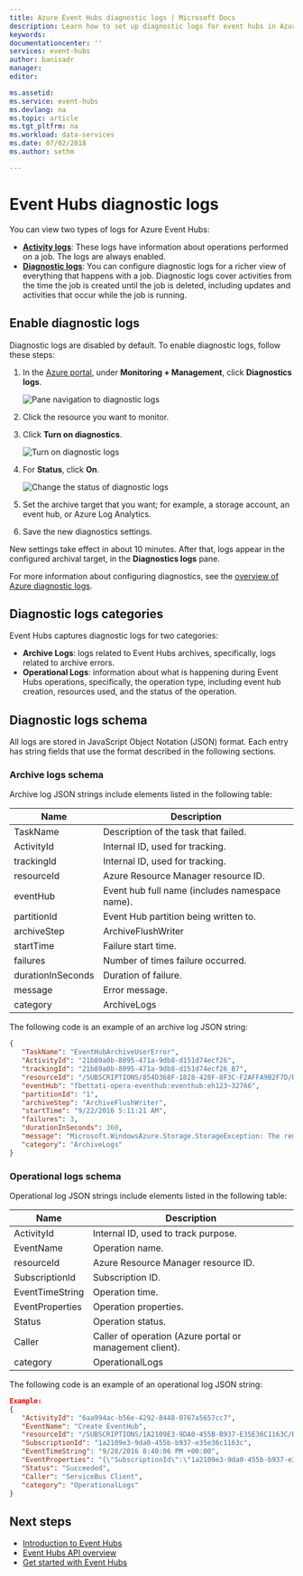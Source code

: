 ```yaml
---
title: Azure Event Hubs diagnostic logs | Microsoft Docs
description: Learn how to set up diagnostic logs for event hubs in Azure.
keywords:
documentationcenter: ''
services: event-hubs
author: banisadr
manager:
editor:

ms.assetid:
ms.service: event-hubs
ms.devlang: na
ms.topic: article
ms.tgt_pltfrm: na
ms.workload: data-services
ms.date: 07/02/2018
ms.author: sethm

---
```

# Event Hubs diagnostic logs

You can view two types of logs for Azure Event Hubs:

* **[Activity logs](../monitoring-and-diagnostics/monitoring-overview-activity-logs.md)**: These logs have information about operations performed on a job. The logs are always enabled.
* **[Diagnostic logs](../monitoring-and-diagnostics/monitoring-overview-of-diagnostic-logs.md)**: You can configure diagnostic logs for a richer view of everything that happens with a job. Diagnostic logs cover activities from the time the job is created until the job is deleted, including updates and activities that occur while the job is running.

## Enable diagnostic logs

Diagnostic logs are disabled by default. To enable diagnostic logs, follow these steps:

1.	In the [Azure portal](https://portal.azure.com), under **Monitoring + Management**, click **Diagnostics logs**.

    ![Pane navigation to diagnostic logs](./media/event-hubs-diagnostic-logs/image1.png)

2.	Click the resource you want to monitor.

3.	Click **Turn on diagnostics**.

	![Turn on diagnostic logs](./media/event-hubs-diagnostic-logs/image2.png)

4.	For **Status**, click **On**.

	![Change the status of diagnostic logs](./media/event-hubs-diagnostic-logs/image3.png)

5.	Set the archive target that you want; for example, a storage account, an event hub, or Azure Log Analytics.

6.	Save the new diagnostics settings.

New settings take effect in about 10 minutes. After that, logs appear in the configured archival target, in the **Diagnostics logs** pane.

For more information about configuring diagnostics, see the [overview of Azure diagnostic logs](../monitoring-and-diagnostics/monitoring-overview-of-diagnostic-logs.md).

## Diagnostic logs categories

Event Hubs captures diagnostic logs for two categories:

* **Archive Logs**: logs related to Event Hubs archives, specifically, logs related to archive errors.
* **Operational Logs**: information about what is happening during Event Hubs operations, specifically, the operation type, including event hub creation, resources used, and the status of the operation.

## Diagnostic logs schema

All logs are stored in JavaScript Object Notation (JSON) format. Each entry has string fields that use the format described in the following sections.

### Archive logs schema

Archive log JSON strings include elements listed in the following table:

Name | Description
------- | -------
TaskName | Description of the task that failed.
ActivityId | Internal ID, used for tracking.
trackingId | Internal ID, used for tracking.
resourceId | Azure Resource Manager resource ID.
eventHub | Event hub full name (includes namespace name).
partitionId | Event Hub partition being written to.
archiveStep | ArchiveFlushWriter
startTime | Failure start time.
failures | Number of times failure occurred.
durationInSeconds | Duration of failure.
message | Error message.
category | ArchiveLogs

The following code is an example of an archive log JSON string:

```json
{
   "TaskName": "EventHubArchiveUserError",
   "ActivityId": "21b89a0b-8095-471a-9db8-d151d74ecf26",
   "trackingId": "21b89a0b-8095-471a-9db8-d151d74ecf26_B7",
   "resourceId": "/SUBSCRIPTIONS/854D368F-1828-428F-8F3C-F2AFFA9B2F7D/RESOURCEGROUPS/DEFAULT-EVENTHUB-CENTRALUS/PROVIDERS/MICROSOFT.EVENTHUB/NAMESPACES/FBETTATI-OPERA-EVENTHUB",
   "eventHub": "fbettati-opera-eventhub:eventhub:eh123~32766",
   "partitionId": "1",
   "archiveStep": "ArchiveFlushWriter",
   "startTime": "9/22/2016 5:11:21 AM",
   "failures": 3,
   "durationInSeconds": 360,
   "message": "Microsoft.WindowsAzure.Storage.StorageException: The remote server returned an error: (404) Not Found. ---> System.Net.WebException: The remote server returned an error: (404) Not Found.\r\n   at Microsoft.WindowsAzure.Storage.Shared.Protocol.HttpResponseParsers.ProcessExpectedStatusCodeNoException[T](HttpStatusCode expectedStatusCode, HttpStatusCode actualStatusCode, T retVal, StorageCommandBase`1 cmd, Exception ex)\r\n   at Microsoft.WindowsAzure.Storage.Blob.CloudBlockBlob.<PutBlockImpl>b__3e(RESTCommand`1 cmd, HttpWebResponse resp, Exception ex, OperationContext ctx)\r\n   at Microsoft.WindowsAzure.Storage.Core.Executor.Executor.EndGetResponse[T](IAsyncResult getResponseResult)\r\n   --- End of inner exception stack trace ---\r\n   at Microsoft.WindowsAzure.Storage.Core.Util.StorageAsyncResult`1.End()\r\n   at Microsoft.WindowsAzure.Storage.Core.Util.AsyncExtensions.<>c__DisplayClass4.<CreateCallbackVoid>b__3(IAsyncResult ar)\r\n--- End of stack trace from previous location where exception was thrown ---\r\n   at System.",
   "category": "ArchiveLogs"
}
```

### Operational logs schema

Operational log JSON strings include elements listed in the following table:

Name | Description
------- | -------
ActivityId | Internal ID, used to track purpose.
EventName | Operation name.	 
resourceId | Azure Resource Manager resource ID.
SubscriptionId | Subscription ID.
EventTimeString | Operation time.
EventProperties | Operation properties.
Status | Operation status.
Caller | Caller of operation (Azure portal or management client).
category | OperationalLogs

The following code is an example of an operational log JSON string:

```json
Example:
{
   "ActivityId": "6aa994ac-b56e-4292-8448-0767a5657cc7",
   "EventName": "Create EventHub",
   "resourceId": "/SUBSCRIPTIONS/1A2109E3-9DA0-455B-B937-E35E36C1163C/RESOURCEGROUPS/DEFAULT-SERVICEBUS-CENTRALUS/PROVIDERS/MICROSOFT.EVENTHUB/NAMESPACES/SHOEBOXEHNS-CY4001",
   "SubscriptionId": "1a2109e3-9da0-455b-b937-e35e36c1163c",
   "EventTimeString": "9/28/2016 8:40:06 PM +00:00",
   "EventProperties": "{\"SubscriptionId\":\"1a2109e3-9da0-455b-b937-e35e36c1163c\",\"Namespace\":\"shoeboxehns-cy4001\",\"Via\":\"https://shoeboxehns-cy4001.servicebus.windows.net/f8096791adb448579ee83d30e006a13e/?api-version=2016-07\",\"TrackingId\":\"5ee74c9e-72b5-4e98-97c4-08a62e56e221_G1\"}",
   "Status": "Succeeded",
   "Caller": "ServiceBus Client",
   "category": "OperationalLogs"
}
```

## Next steps
* [Introduction to Event Hubs](event-hubs-what-is-event-hubs.md)
* [Event Hubs API overview](event-hubs-api-overview.md)
* [Get started with Event Hubs](event-hubs-dotnet-standard-getstarted-send.md)
